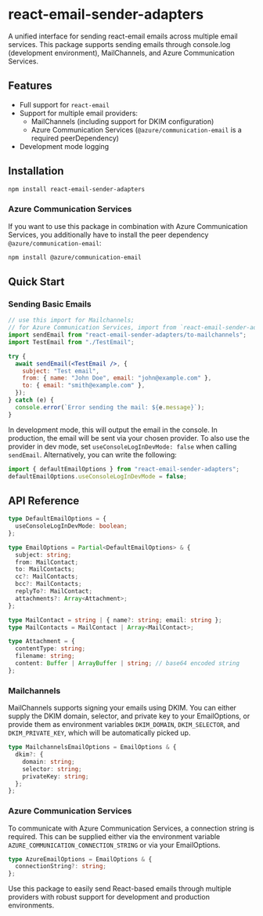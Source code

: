 # react-email-sender-adapters

A unified interface for sending react-email emails across multiple email services. This package supports sending emails through console.log (development environment), MailChannels, and Azure Communication Services.

## Features

- Full support for `react-email`
- Support for multiple email providers:
  - MailChannels (including support for DKIM configuration)
  - Azure Communication Services (`@azure/communication-email` is a required peerDependency)
- Development mode logging

## Installation

```bash
npm install react-email-sender-adapters
```

### Azure Communication Services

If you want to use this package in combination with Azure Communication Services, you additionally have to install the peer dependency `@azure/communication-email`:

```bash
npm install @azure/communication-email
```

## Quick Start

### Sending Basic Emails

```jsx
// use this import for Mailchannels;
// for Azure Communication Services, import from `react-email-sender-adapters/to-azure-communication`
import sendEmail from "react-email-sender-adapters/to-mailchannels";
import TestEmail from "./TestEmail";

try {
  await sendEmail(<TestEmail />, {
    subject: "Test email",
    from: { name: "John Doe", email: "john@example.com" },
    to: { email: "smith@example.com" },
  });
} catch (e) {
  console.error(`Error sending the mail: ${e.message}`);
}
```

In development mode, this will output the email in the console. In production, the email will be sent via your chosen provider. To also use the provider in dev mode, set `useConsoleLogInDevMode: false` when calling `sendEmail`. Alternatively, you can write the following:

```js
import { defaultEmailOptions } from "react-email-sender-adapters";
defaultEmailOptions.useConsoleLogInDevMode = false;
```

## API Reference

```ts
type DefaultEmailOptions = {
  useConsoleLogInDevMode: boolean;
};

type EmailOptions = Partial<DefaultEmailOptions> & {
  subject: string;
  from: MailContact;
  to: MailContacts;
  cc?: MailContacts;
  bcc?: MailContacts;
  replyTo?: MailContact;
  attachments?: Array<Attachment>;
};

type MailContact = string | { name?: string; email: string };
type MailContacts = MailContact | Array<MailContact>;

type Attachment = {
  contentType: string;
  filename: string;
  content: Buffer | ArrayBuffer | string; // base64 encoded string
};
```

### Mailchannels

MailChannels supports signing your emails using DKIM. You can either supply the DKIM domain, selector, and private key to your EmailOptions, or provide them as environment variables `DKIM_DOMAIN`, `DKIM_SELECTOR`, and `DKIM_PRIVATE_KEY`, which will be automatically picked up.

```ts
type MailchannelsEmailOptions = EmailOptions & {
  dkim?: {
    domain: string;
    selector: string;
    privateKey: string;
  };
};
```

### Azure Communication Services

To communicate with Azure Communication Services, a connection string is required. This can be supplied either via the environment variable `AZURE_COMMUNICATION_CONNECTION_STRING` or via your EmailOptions.

```ts
type AzureEmailOptions = EmailOptions & {
  connectionString?: string;
};
```

Use this package to easily send React-based emails through multiple providers with robust support for development and production environments.
